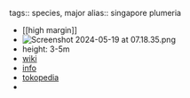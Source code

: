 tags:: species, major
alias:: singapore plumeria

- [[high margin]]
- ![Screenshot 2024-05-19 at 07.18.35.png](https://peach-geographical-bat-397.mypinata.cloud/ipfs/QmSpZTtzcQRVLJuvTH2KXdaGJrdmzp1P7X4WUVkPPAv7uh)
- height: 3-5m
- [wiki](https://en.wikipedia.org/wiki/Plumeria_obtusa)
- [info](https://plantsofasia.com/index/plumeria_obtusa/0-442)
- [tokopedia](https://www.tokopedia.com/vhiiestoree/bunga-kamboja-putih-white-sun-plumeria-obtusa-bibit-stek-lirdwi-8235vh?extParam=ivf%3Dfalse%26src%3Dsearch)
-